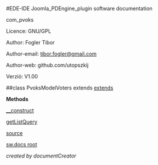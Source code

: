 #EDE-IDE Joomla_PDEngine_plugin
software documentation



com_pvoks

Licence: GNU/GPL

Author: Fogler Tibor

Author-email: tibor.fogler@gmail.com

Author-web: github.com/utopszkij

Verzió: V1.00

##class PvoksModelVoters extends [extends](extends.md)


**Methods**

[__construct](items/PvoksModelVoters___construct.md)

[getListQuery](items/PvoksModelVoters_getListQuery.md)



[source](../../admin/models/voters.php)

[sw.docs root](./)

*created by documentCreator*

